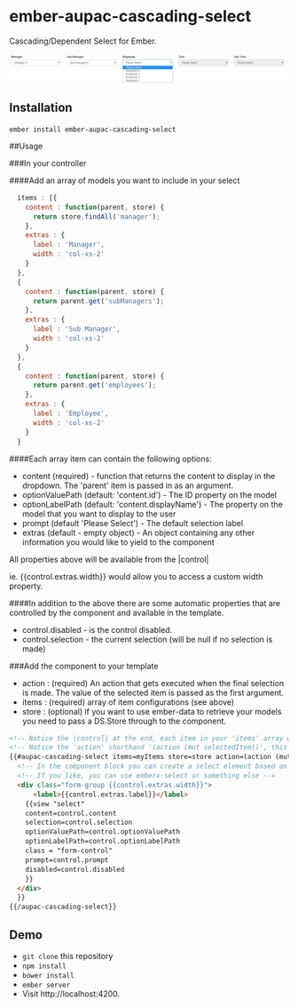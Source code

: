 # ember-aupac-cascading-select

Cascading/Dependent Select for Ember.

![alt tag](https://github.com/aupac/ember-aupac-cascading-select/blob/master/example.jpg)


## Installation

```
ember install ember-aupac-cascading-select
```

##Usage

###In your controller

####Add an array of models you want to include in your select
```javascript
  items : [{
    content : function(parent, store) {
      return store.findAll('manager');
    },
    extras : {
      label : 'Manager',
      width : 'col-xs-2'
    }
  },
  {
    content : function(parent, store) {
      return parent.get('subManagers');
    },
    extras : {
      label : 'Sub Manager',
      width : 'col-xs-2'
    }
  },
  {
    content : function(parent, store) {
      return parent.get('employees');
    },
    extras : {
      label : 'Employee',
      width : 'col-xs-2'
    }
  }
```

####Each array item can contain the following options:

-    content (required) - function that returns the content to display in the dropdown.  The 'parent' item is passed in as an argument.
-    optionValuePath (default: 'content.id') - The ID property on the model
-    optionLabelPath (default: 'content.displayName') - The property on the model that you want to display to the user
-    prompt (default 'Please Select') - The default selection label
-    extras (default - empty object) - An object containing any other information you would like to yield to the component


All properties above will be available from the |control|

ie. {{control.extras.width}} would allow you to access a custom width property.

####In addition to the above there are some automatic properties that are controlled by the component and available in the template.

- control.disabled - is the control disabled.
- control.selection - the current selection (will be null if no selection is made)

###Add the component to your template


- action  : (required) An action that gets executed when the final selection is made.  The value of the selected item is passed as the first argument.
- items : (required) array of item configurations (see above)
- store : (optional) if you want to use ember-data to retrieve your models you need to pass a DS.Store through to the component.

```html
<!-- Notice the |control| at the end, each item in your 'items' array will be passed to this variable -->
<!-- Notice the 'action' shorthand '(action (mut selectedItem))', this basically sets up an action to set the selectedItem property without actually needing the action on the controller -->
{{#aupac-cascading-select items=myItems store=store action=(action (mut selectedItem)) as |control|}}
  <!-- In the component block you can create a select element based on your control, here I am using the soon to be removed Ember.Select in Ember2.0.-->
  <!-- If you like, you can use emberx-select or something else -->
  <div class="form-group {{control.extras.width}}">
      <label>{{control.extras.label}}</label>
    {{view "select"
    content=control.content
    selection=control.selection
    optionValuePath=control.optionValuePath
    optionLabelPath=control.optionLabelPath
    class = "form-control"
    prompt=control.prompt
    disabled=control.disabled
    }}
  </div>
  }}
{{/aupac-cascading-select}}
``` 

## Demo

* `git clone` this repository
* `npm install`
* `bower install`
* `ember server`
* Visit http://localhost:4200.
